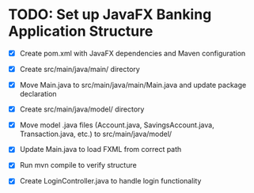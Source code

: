 # TODO: Set up JavaFX Banking Application Structure

- [x] Create pom.xml with JavaFX dependencies and Maven configuration
- [x] Create src/main/java/main/ directory
- [x] Move Main.java to src/main/java/main/Main.java and update package declaration
- [x] Create src/main/java/model/ directory
- [x] Move model .java files (Account.java, SavingsAccount.java, Transaction.java, etc.) to src/main/java/model/

- [x] Update Main.java to load FXML from correct path
- [x] Run mvn compile to verify structure
- [x] Create LoginController.java to handle login functionality

